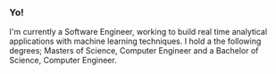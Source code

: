 ### Yo!

I'm currently a Software Engineer, working to build real time analytical applications with machine learning techniques.
I hold a the following degrees; Masters of Science, Computer Engineer and a Bachelor of Science, Computer Engineer.


